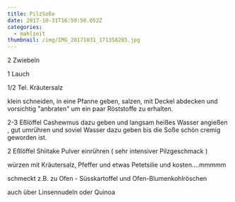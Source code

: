 ```yaml
---
title: PilzSoße
date: 2017-10-31T16:59:50.052Z
categories:
  - mahlzeit
thumbnail: /img/IMG_20171031_171358285.jpg
---
```

2 Zwiebeln

1 Lauch

1/2 Tel. Kräutersalz

klein schneiden, in eine Pfanne geben, salzen,  mit Deckel abdecken und vorsichtig "anbraten" um ein paar Röststoffe zu erhalten.

2-3 Eßlöffel Cashewmus dazu geben und  langsam heißes Wasser angießen , gut umrühren  und soviel Wasser dazu geben  bis die Soße schön cremig geworden ist.

2 Eßlöffel  Shiitake Pulver einrühren ( sehr intensiver Pilzgeschmack )

würzen mit Kräutersalz,  Pfeffer und etwas Petetsilie und kosten....mmmmm

schmeckt z.B. zu Ofen - Süsskartoffel und Ofen-Blumenkohlröschen

auch über Linsennudeln oder Quinoa
